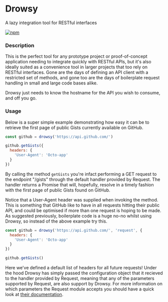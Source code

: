# Drowsy

A lazy integration tool for RESTful interfaces

[![npm](https://img.shields.io/npm/v/drowsy.svg?style=flat-square)](https://www.npmjs.com/package/drowsy)

### Description

This is the perfect tool for any prototype project or proof-of-concept application needing to integrate quickly with RESTful APIs, but it's also ideally suited as a convenience tool in larger projects that too rely on RESTful interfaces. Gone are the days of defining an API client with a restricted set of methods, and gone too are the days of boilerplate request handling in small and large code bases alike.

Drowsy just needs to know the hostname for the API you wish to consume, and off you go.

### Usage

Below is a super simple example demonstrating how easy it can be to retrieve the first page of public Gists currently available on GitHub.

```javascript
const github = drowsy('https://api.github.com/')

github.getGists({
  headers: {
    'User-Agent': 'Octo-app'
  }
})
```

By calling the method `getGists` you're infact performing a GET request to the endpoint "/gists" through the default handler provided by Request. The handler returns a Promise that will, hopefully, resolve in a timely fashion with the first page of public Gists found on GitHub.

Notice that a User-Agent header was supplied when invoking the method. This is something that GitHub like to have in all requests hitting their public API, and could be optimised if more than one request is hoping to be made. As suggested previously, boilerplate code is a huge no-no whilst using Drowsy, so instead of the above example try this.

```javascript
const github = drowsy('https://api.github.com/', 'request', {
  headers: {
    'User-Agent': 'Octo-app'
  }
})

github.getGists()
```

Here we've defined a default list of headers for all future requests! Under the hood Drowsy has simply passed the configuration object that it recieved to the handler provided by Request, meaning that any of the parameters supported by Request, are also support by Drowsy. For more information on which parameters the Request module accepts you should have a quick look at [their documentation](https://www.npmjs.com/package/request).

